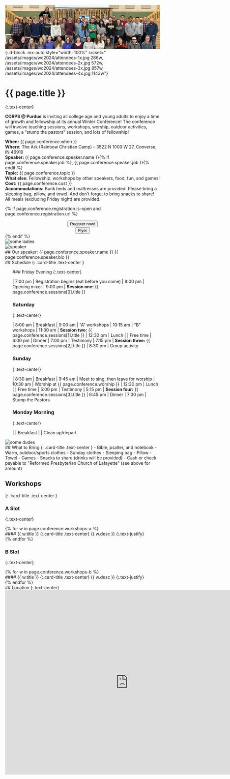 ![banner](/assets/images/wc2024/attendees-fallback.jpg){:.d-block .mx-auto style="width: 100%" srcset="
/assets/images/wc2024/attendees-1x.jpg 286w,
/assets/images/wc2024/attendees-2x.jpg 572w,
/assets/images/wc2024/attendees-3x.jpg 857w,
/assets/images/wc2024/attendees-4x.jpg 1143w"}

# {{ page.title }}
{:.text-center}

<div class="card {% cycle "a", "b" %} shadow-lg" markdown="1">
<div class="row no-gutters">
<div class="col-md-8">
<div class="card-body" markdown="1">

**CORPS @ Purdue** is inviting all college age and young adults to enjoy a time of growth and fellowship at its annual Winter Conference! The conference will involve teaching sessions, workshops, worship, outdoor activities, games, a “stump the pastors” session, and lots of fellowship! 

**When:** {{ page.conference.when }}   
**Where:** The Ark (Rainbow Christian Camp) - 3522 N 1000 W 27, Converse, IN 46919  
**Speaker:** {{ page.conference.speaker.name }}{% if page.conference.speaker.job %}, {{ page.conference.speaker.job }}{% endif %}  
**Topic:** {{ page.conference.topic }}  
**What else:** Fellowship, workshops by other speakers, food, fun, and games!  
**Cost:** {{ page.conference.cost }}  
**Accommodations:** Bunk beds and mattresses are provided. Please bring a sleeping bag, pillow, and towel. And don't forget to bring snacks to share! All meals (excluding Friday night) are provided.

{% if page.conference.registration.is-open and page.conference.registration.url %}
<center>
<a href="{{ page.conference.registration.url }}"><button class="big-button">Register now!</button></a>
<div style="width: 60px"></div>
<a href="{{ page.conference.flyer.url }}"><button class="big-button">Flyer</button></a>
</center>
{% endif %}

</div>
</div>
<div class="col-md-4">
<img srcset="
/assets/images/wc2024/two_ladies-1x.jpg 579w,
/assets/images/wc2024/two_ladies-2x.jpg 1158w,
/assets/images/wc2024/two_ladies-3x.jpg 1737w,
/assets/images/wc2024/two_ladies-4x.jpg 2316w"
 src="/assets/images/wc2024/two_ladies-fallback.jpg" alt="some ladies" class="img-thumbnail card-img">
</div>
</div>
</div>

<div class="card {% cycle "a", "b" %} shadow-lg" markdown="1">
<div class="row no-gutters">
<div class="col-md-4">
<img srcset="{{ page.conference.speaker.pic-srcset }}" src="{{ page.conference.speaker.pic }}" alt="speaker" class="img-thumbnail card-img">
</div>
<div class="col-md-8">
<div class="card-body" markdown="1">
## Our speaker: {{ page.conference.speaker.name }}
{{ page.conference.speaker.bio }}
</div>
</div>
</div>
</div>

<div class="card {% cycle "a", "b" %} shadow-lg" markdown="1">
<div class="card-body" markdown="1">
## Schedule 
{: .card-title .text-center }
<ul class="schedule-container" markdown="1" style="list-style:none">
<li class="schedule-item" markdown="1">
### Friday Evening
{:.text-center}

| 7:00 <span>pm</span> | Registration begins (eat before you come)
| 8:00 <span>pm</span> | Opening mixer
| 9:00 <span>pm</span> | **Session one:** {{ page.conference.sessions[0].title }}

</li>
<li class="schedule-item" markdown="1">

### Saturday
{:.text-center}

|  8:00 <span>am</span> | Breakfast
|  9:00 <span>am</span> | “A” workshops
| 10:15 <span>am</span> | “B” workshops
| 11:30 <span>am</span> | **Session two:** {{ page.conference.sessions[1].title }}
| 12:30 <span>pm</span> | Lunch
|                     | Free time
|  6:00 <span>pm</span> | Dinner
|  7:00 <span>pm</span> | Testimony
|  7:15 <span>pm</span> | **Session three:** {{ page.conference.sessions[2].title }}
|  8:30 <span>pm</span> | Group activity

</li>
<li class="schedule-item" markdown="1">

### Sunday
{:.text-center}

|  8:30 <span>am</span> | Breakfast
|  9:45 <span>am</span> | Meet to sing, then leave for worship
| 10:30 <span>am</span> | Worship at {{ page.conference.worship }}
| 12:30 <span>pm</span> | Lunch
|                     | Free time
|  5:00 <span>pm</span> | Testimony
|  5:15 <span>pm</span> | **Session four:** {{ page.conference.sessions[3].title }}
|  6:45 <span>pm</span> | Dinner
|  7:30 <span>pm</span> | Stump the Pastors

</li>
<li class="schedule-item" markdown="1">

### Monday Morning
{:.text-center}

| | Breakfast
| | Clean up/depart

</li>
</ul>
</div>
</div>

<div class="card {% cycle "a", "b" %} shadow-lg" markdown="1">
<div class="row no-gutters">
<div class="col-md-4">
<img srcset="
/assets/images/wc2020/buncha_fellas-1x.jpg 926w,
/assets/images/wc2020/buncha_fellas-2x.jpg 1853w,
/assets/images/wc2020/buncha_fellas-3x.jpg 2779w,
/assets/images/wc2020/buncha_fellas-4x.jpg 3705w"
src="/assets/images/wc2020/buncha_fellas-fallback.jpg" alt="some dudes" class="img-thumbnail card-img">
</div>
<div class="col-md-8">
<div class="card-body" markdown="1">
## What to Bring
{: .card-title .text-center }
- Bible, psalter, and notebook
- Warm, outdoor/sports clothes
- Sunday clothes
- Sleeping bag
- Pillow
- Towel
- Games
- Snacks to share (drinks will be provided)
- Cash or check payable to "Reformed Presbyterian Church of Lafayette"  (see above for amount)
</div>
</div>
</div>
</div>

<div class="card {% cycle "a", "b" %} shadow-lg" markdown="1">
<div class="card-body" markdown="1">

## Workshops
{: .card-title .text-center }
### A Slot
{:.text-center}
<div class="workshop-container" markdown="1">
{% for w in page.conference.workshops-a %}
<div class="card shadow-sm" markdown="1">
<div class="workshop-item card-body" markdown="1">
#### {{ w.title }}
{:.card-title .text-center}
{{ w.desc }}
{:.text-justify}
</div>
</div>
{% endfor %}
</div>

### B Slot
{:.text-center}
<div class="workshop-container" markdown="1">
{% for w in page.conference.workshops-b %}
<div class="card" markdown="1">
<div class="workshop-item card-body" markdown="1">
#### {{ w.title }}
{:.card-title .text-center}
{{ w.desc }}
{:.text-justify}
</div>
</div>
{% endfor %}
</div>

</div>
</div>

<div class="card {% cycle "a", "b" %} shadow-lg" markdown="1">
<div class="card-body" markdown="1">
## Location
{:.text-center}

<div class="responsive-frame">
<iframe class="d-block mx-auto" src="https://www.google.com/maps/embed?pb=!1m18!1m12!1m3!1d3029.3044519228533!2d-85.86482868403698!3d40.60110597934402!2m3!1f0!2f0!3f0!3m2!1i1024!2i768!4f13.1!3m3!1m2!1s0x88145f277eb2b555%3A0x480444accabfa598!2sTHE%20ARK%20Christian%20Ministries!5e0!3m2!1sen!2sus!4v1604978892031!5m2!1sen!2sus" width="800" height="600" frameborder="0" style="border:0;" allowfullscreen="" aria-hidden="false" tabindex="0"></iframe>
</div>

</div>
</div>
